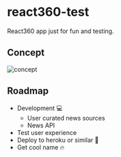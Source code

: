 # react360-test
React360 app just for fun and testing.


## Concept

![concept](https://i.imgur.com/x4cCa9B.png "News VR concept")


## Roadmap

- Development :computer:
  - User curated news sources
  - News API
- Test user experience
- Deploy to heroku or similar :rocket:
- Get cool name :fire:

